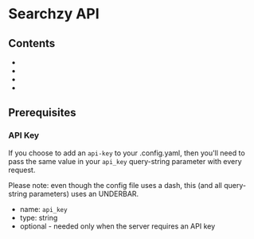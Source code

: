 # Searchzy API


## Contents

* [][1]
* [][2]
* [][3]
* [][4]

[1]: #prereqs
[2]: #config
[3]: #run
[4]: #deploy

## <a name="prereqs"></a>Prerequisites


### API Key

If you choose to add an `api-key` to your .config.yaml, then you'll
need to pass the same value in your `api_key` query-string parameter
with every request.

Please note: even though the config file uses a dash, this (and all
query-string parameters) uses an UNDERBAR.

* name: `api_key`
* type: string
* optional - needed only when the server requires an API key


